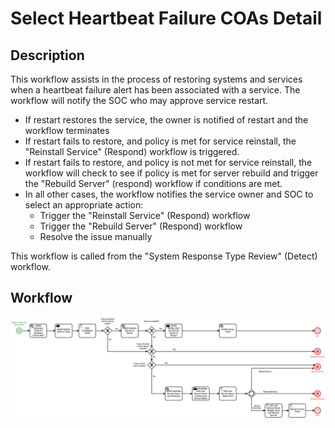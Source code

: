 # Select Heartbeat Failure COAs Detail

## Description
This workflow assists in the process of restoring systems and services when a heartbeat
failure alert has been associated with a service. The workflow will notify the SOC who may 
approve service restart.

- If restart restores the service, the owner is notified of restart and the workflow
terminates
- If restart fails to restore, and policy is met for service reinstall, the "Reinstall 
Service" (Respond) workflow is triggered.
- If restart fails to restore, and policy is not met for service reinstall, the workflow
will check to see if policy is met for server rebuild and trigger the "Rebuild Server"
(respond) workflow if conditions are met.
- In all other cases, the workflow notifies the service owner and SOC to select an 
appropriate action:
    - Trigger the "Reinstall Service" (Respond) workflow
    - Trigger the "Rebuild Server" (Respond) workflow
    - Resolve the issue manually
    
This workflow is called from the "System Response Type Review" (Detect) workflow.  



## Workflow 

![Select Heartbeat Failure COAs](Select_Heartbeat_Failure_COAs.png)